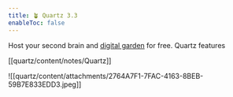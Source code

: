```yaml
---
title: 🪴 Quartz 3.3
enableToc: false
---
```


Host your second brain and [digital garden](https://jzhao.xyz/posts/networked-thought) for free. Quartz features

[[quartz/content/notes/Quartz]]

![[quartz/content/attachments/2764A7F1-7FAC-4163-8BEB-59B7E833EDD3.jpeg]]
